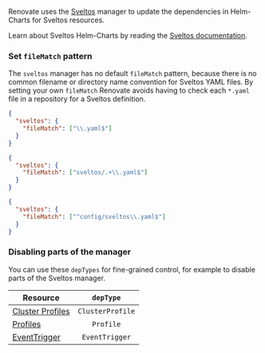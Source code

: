 Renovate uses the [Sveltos](https://projectsveltos.github.io/sveltos/) manager to update the dependencies in Helm-Charts for Sveltos resources.

Learn about Sveltos Helm-Charts by reading the [Sveltos documentation](https://projectsveltos.github.io/sveltos/addons/helm_charts/).

### Set `fileMatch` pattern

The `sveltos` manager has no default `fileMatch` pattern, because there is no common filename or directory name convention for Sveltos YAML files. By setting your own `fileMatch` Renovate avoids having to check each `*.yaml` file in a repository for a Sveltos definition.

```json title="If most .yaml files in your repository are for Sveltos"
{
  "sveltos": {
    "fileMatch": ["\\.yaml$"]
  }
}
```

```json title="Sveltos YAML files are in a sveltos/ directory"
{
  "sveltos": {
    "fileMatch": ["sveltos/.+\\.yaml$"]
  }
}
```

```json title="One Sveltos file in a directory"
{
  "sveltos": {
    "fileMatch": ["^config/sveltos\\.yaml$"]
  }
}
```

### Disabling parts of the manager

You can use these `depTypes` for fine-grained control, for example to disable parts of the Sveltos manager.

| Resource                                                                                |    `depType`     |
| --------------------------------------------------------------------------------------- | :--------------: |
| [Cluster Profiles](https://projectsveltos.github.io/sveltos/addons/clusterprofile/)     | `ClusterProfile` |
| [Profiles](https://projectsveltos.github.io/sveltos/addons/profile/)                    |    `Profile`     |
| [EventTrigger](https://projectsveltos.github.io/sveltos/events/addon_event_deployment/) |  `EventTrigger`  |
